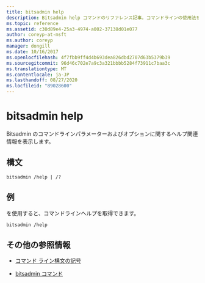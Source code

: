 ```yaml
---
title: bitsadmin help
description: Bitsadmin help コマンドのリファレンス記事。コマンドラインの使用法を表示します。
ms.topic: reference
ms.assetid: c30d89e4-25a3-4974-a002-37138d01e077
author: coreyp-at-msft
ms.author: coreyp
manager: dongill
ms.date: 10/16/2017
ms.openlocfilehash: 4f7fbb9ff4d4b693dea826dbd2707d63b5379b39
ms.sourcegitcommit: 96d46c702e7a9c3a321bbbb5284f73911c7baa3c
ms.translationtype: MT
ms.contentlocale: ja-JP
ms.lasthandoff: 08/27/2020
ms.locfileid: "89028600"
---
```

# <a name="bitsadmin-help"></a>bitsadmin help

Bitsadmin のコマンドラインパラメーターおよびオプションに関するヘルプ関連情報を表示します。

## <a name="syntax"></a>構文

```
bitsadmin /help | /?
```

## <a name="examples"></a>例

を使用すると、コマンドラインヘルプを取得できます。

```
bitsadmin /help
```

## <a name="additional-references"></a>その他の参照情報

- [コマンド ライン構文の記号](command-line-syntax-key.md)

- [bitsadmin コマンド](bitsadmin.md)
